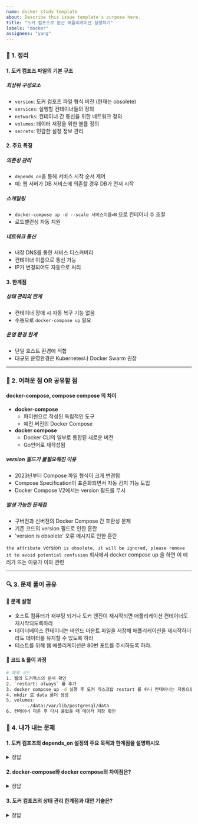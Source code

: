```yaml
---
name: docker study template
about: Describe this issue template's purpose here.
title: "도커 컴포즈로 분산 애플리케이션 실행하기"
labels: "docker"
assignees: "yang"
---
```


### 📌 1. 정리

#### 1. 도커 컴포즈 파일의 기본 구조

##### 최상위 구성요소

- `version`: 도커 컴포즈 파일 형식 버전 (현재는 obsolete)
- `services`: 실행할 컨테이너들의 정의
- `networks`: 컨테이너 간 통신을 위한 네트워크 정의
- `volumes`: 데이터 저장을 위한 볼륨 정의
- `secrets`: 민감한 설정 정보 관리

#### 2. 주요 특징

##### 의존성 관리

- `depends_on`을 통해 서비스 시작 순서 제어
- 예: 웹 서버가 DB 서비스에 의존할 경우 DB가 먼저 시작

##### 스케일링

- `docker-compose up -d --scale 서비스이름=N` 으로 컨테이너 수 조절
- 로드밸런싱 자동 지원

##### 네트워크 통신

- 내장 DNS를 통한 서비스 디스커버리
- 컨테이너 이름으로 통신 가능
- IP가 변경되어도 자동으로 처리

#### 3. 한계점

##### 상태 관리의 한계

- 컨테이너 장애 시 자동 복구 기능 없음
- 수동으로 `docker-compose up` 필요

##### 운영 환경 한계

- 단일 호스트 환경에 적합
- 대규모 운영환경은 Kubernetes나 Docker Swarm 권장

---

### 🚀 2. 어려운 점 OR 공유할 점

#### docker-compose, compose compose 의 차이

- **docker-compose**
  - 파이썬으로 작성된 독립적인 도구
  - 예전 버전의 Docker Compose
- **docker compose**
  - Docker CLI의 일부로 통합된 새로운 버전
  - Go언어로 재작성됨

##### version 필드가 불필요해진 이유

- 2023년부터 Compose 파일 형식이 크게 변경됨
- Compose Specification이 표준화되면서 자동 감지 기능 도입
- Docker Compose V2에서는 version 필드를 무시

##### 발생 가능한 문제점

- 구버전과 신버전의 Docker Compose 간 호환성 문제
- 기존 코드의 version 필드로 인한 혼란
- 'version is obsolete' 오류 메시지로 인한 혼란

`the attribute `version` is obsolete, it will be ignored, please remove it to avoid potential confusion` 회사에서 docker compose up 을 하면 이 에러가 뜨는 이유가 이와 관련

---

### 🔍 3. 문제 풀이 공유

#### **📌 문제 설명**

- 호스트 컴퓨터가 재부팅 되거나 도커 엔진이 재시작되면 애플리케이션 컨테이너도 재시작되도록하라
- 데이터베이스 컨테이너는 바인드 마운트 파일을 저장해 애플리케이션을 재시작하더라도 데이터를 유지할 수 있도록 하라
- 테스트를 위해 웹 애플리케이션은 80번 포트를 주시하도록 하라.

#### **📌 코드 & 풀이 과정**

```bash
# 예제 코드
1. 웹의 도커독스의 문서 확인
2. `restart: always` 를 추가
3. docker compose up -d 실행 후 도커 데스크탑 restart 를 하니 컨테이너는 자동으로 올라가는 것을 확인
4. mkdir 로 data 폴더 생성
5. volumes:
      - ./data:/var/lib/postgresql/data
6. 컨테이너 다운 후 다시 올렸을 때 데이터 저장 확인
```

### 📝 4. 내가 내는 문제

#### 1. 도커 컴포즈의 depends_on 설정의 주요 목적과 한계점을 설명하시오

<details>
<summary>정답</summary>

##### 주요 목적

- 서비스 간 시작 순서 제어
- 특정 서비스가 다른 서비스보다 먼저 시작되도록 보장

##### 한계점

- depends_on은 단순히 컨테이너 시작 순서만 제어할 뿐, 애플리케이션의 실제 준비 상태(ready state)를 확인하지 않음
- 데이터베이스 컨테이너가 시작되어도 실제 서비스가 준비되었다는 것을 보장하지 않음
- 초기화 과정이 필요한 서비스의 경우 완전한 의존성 관리 불가능
- 실제 애플리케이션 레벨의 의존성 처리를 위해서는 추가적인 헬스 체크나 재시도 로직 필요
</details>

#### 2. docker-compose와 docker compose의 차이점은?

<details>
<summary>정답</summary>

##### 명령어 차이점

- **docker-compose**
  - 파이썬으로 작성된 독립적인 도구
  - 예전 버전의 Docker Compose
- **docker compose**
  - Docker CLI의 일부로 통합된 새로운 버전
  - Go언어로 재작성됨

##### version 필드가 불필요해진 이유

- 2023년부터 Compose 파일 형식이 크게 변경됨
- Compose Specification이 표준화되면서 자동 감지 기능 도입
- Docker Compose V2에서는 version 필드를 무시

##### 발생 가능한 문제점

- 구버전과 신버전의 Docker Compose 간 호환성 문제
- 기존 코드의 version 필드로 인한 혼란
- 'version is obsolete' 오류 메시지로 인한 혼란

</details>

#### 3. 도커 컴포즈의 상태 관리 한계점과 대안 기술은?

<details>
<summary>정답</summary>

##### 상태 관리 한계점

- 컨테이너 장애 시 자동 복구 기능 부재
- 오류나 강제 종료 시 수동 복구 필요
- 분산 환경에서의 제한적인 상태 관리

##### 대안 기술

1. **Docker Swarm**

   - 도커의 기본 클러스터링 기술

2. **Kubernetes**

   - 업계 표준 컨테이너 오케스트레이션
   - 선언적 상태 관리

   </details>
